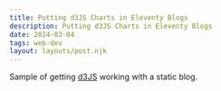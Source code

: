 ```yaml
---
title: Putting d3JS Charts in Eleventy Blogs
description: Putting d3JS Charts in Eleventy Blogs
date: 2024-03-04
tags: web-dev
layout: layouts/post.njk
---
```


Sample of getting [d3JS](https://d3js.org/) working with a static blog.

<!-- Load d3.js -->
<script src="https://d3js.org/d3.v4.js"></script>

<!-- Create a div where the graph will take place -->
<div id="habit-graph"></div>

<script>

	// set the dimensions and margins of the graph
	var padding = 30;
	var width = document.getElementById('post-content').offsetWidth - padding * 2;
	var height = 600 - padding * 2;

	// append the svg object to the body of the page
	var svg = d3.select("#habit-graph")
		.append("svg")
			.attr("width", width + padding * 2)
			.attr("height", height + padding * 2)
		.append("g")
			.attr("transform",
				"translate(" + padding + "," + padding + ")")

	//Read the data
	d3.csv("/data-sources/habits.csv",

		// When reading the csv, I must format variables:
		(d) => {
			return {
				date: d3.timeParse("%Y-%m-%d")(d.DATE),
				ukulele : parseInt(d['PLAY UKULELE']),
				spanish: parseInt(d['PRACTICE SPANISH'])
			}
		},

		// Now I can use this dataset:
		(data) => {

			// Add X axis --> it is a date format
			var x = d3.scaleTime()
				.domain(d3.extent(data, (d) => d.date))
				.range([ 0, width ]);
			svg.append("g")
				.attr("transform", "translate(0," + height + ")")
				.call(d3.axisBottom(x));

			// Add Y axis
			var y = d3.scaleLinear()
				.domain([0, d3.max(data, (d) => d.ukulele < d.spanish ? d.spanish : d.ukulele)])
				.range([ height, 0 ]);
			svg.append("g")
				.call(d3.axisLeft(y));

			// Add the line
			svg.append("path")
				.datum(data)
				.attr("fill", "none")
				.attr("stroke", "steelblue")
				.attr("stroke-width", 2)
				.attr("d", d3.line()
				.x((d) => x(d.date))
				.y((d) => y(d.ukulele))
			)

			svg.append("path")
				.datum(data)
				.attr("fill", "none")
				.attr("stroke", "red")
				.attr("stroke-width", 2)
				.attr("d", d3.line()
				.x((d) => x(d.date))
				.y((d) => y(d.spanish))
			)
		}
	)

</script>